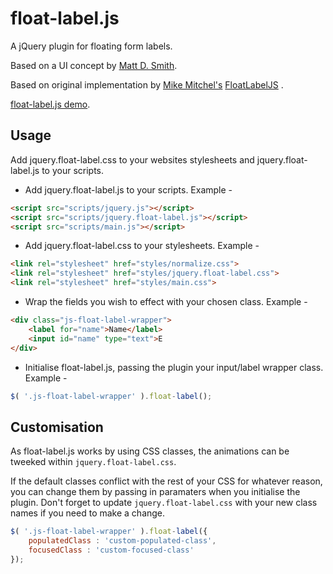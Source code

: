 float-label.js
=============

A jQuery plugin for floating form labels.

Based on a UI concept by [Matt D. Smith](https://twitter.com/mds).

Based on original implementation by [Mike Mitchel's](http://labs.mikemitchell.co.uk/FloatLabelJS/) [FloatLabelJS](https://github.com/m10l/FloatLabel.js) .

[float-label.js demo](http://labs.mikemitchell.co.uk/float-labelJS/).

Usage
-----

Add jquery.float-label.css to your websites stylesheets and jquery.float-label.js to your scripts.

* Add jquery.float-label.js to your scripts. Example -

```html
<script src="scripts/jquery.js"></script>
<script src="scripts/jquery.float-label.js"></script>
<script src="scripts/main.js"></script>
```


* Add jquery.float-label.css to your stylesheets. Example -

```html
<link rel="stylesheet" href="styles/normalize.css">
<link rel="stylesheet" href="styles/jquery.float-label.css">
<link rel="stylesheet" href="styles/main.css">
```

* Wrap the fields you wish to effect with your chosen class. Example -

```html
<div class="js-float-label-wrapper">
    <label for="name">Name</label>
    <input id="name" type="text">E
</div>
```

* Initialise float-label.js, passing the plugin your input/label wrapper class. Example -

```js
$( '.js-float-label-wrapper' ).float-label();
```

Customisation
-------------

As float-label.js works by using CSS classes, the animations can be tweeked within `jquery.float-label.css`.

If the default classes conflict with the rest of your CSS for whatever reason, you can change them by passing in paramaters when you initialise the plugin. Don't forget to update `jquery.float-label.css` with your new class names if you need to make a change.

```js
$( '.js-float-label-wrapper' ).float-label({
    populatedClass : 'custom-populated-class',
	focusedClass : 'custom-focused-class'
});
```
